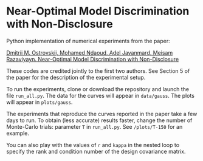 # Near-Optimal Model Discrimination with Non-Disclosure

Python implementation of numerical experiments from the paper:

[Dmitrii M. Ostrovskii, Mohamed Ndaoud, Adel Javanmard, Meisam Razaviyayn. Near-Optimal Model Discrimination with Non-Disclosure](https://arxiv.org/abs/2012.02901)

These codes are credited jointly to the first two authors. See Section 5 of the paper for the description of the experimental setup.

To run the experiments, clone or download the repository and launch the file ``run_all.py``.
The data for the curves will appear in ``data/gauss``. The plots will appear in ``plots/gauss``.

The experiments that reproduce the curves reported in the paper take a few days to run. To obtain (less accurate) results faster,
change the number of Monte-Carlo trials: parameter ``T`` in ``run_all.py``. See ``/plots/T-150`` for an example.

You can also play with the values of ``r`` and ``kappa`` in the nested loop to specify the rank and condition number of the design covariance matrix.

